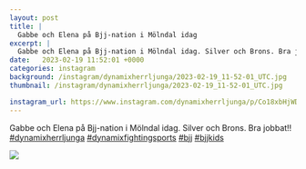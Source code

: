 ```yaml
---
layout: post
title: |
  Gabbe och Elena på Bjj-nation i Mölndal idag
excerpt: |
  Gabbe och Elena på Bjj-nation i Mölndal idag. Silver och Brons. Bra jobbat!!    
date:   2023-02-19 11:52:01 +0000
categories: instagram
background: /instagram/dynamixherrljunga/2023-02-19_11-52-01_UTC.jpg
thumbnail: /instagram/dynamixherrljunga/2023-02-19_11-52-01_UTC.jpg

instagram_url: https://www.instagram.com/dynamixherrljunga/p/Co18xbHjWDp
---
```

Gabbe och Elena på Bjj-nation i Mölndal idag. Silver och Brons. Bra jobbat!! [#dynamixherrljunga](https://www.instagram.com/explore/tags/dynamixherrljunga/) [#dynamixfightingsports](https://www.instagram.com/explore/tags/dynamixfightingsports/) [#bjj](https://www.instagram.com/explore/tags/bjj/) [#bjjkids](https://www.instagram.com/explore/tags/bjjkids/)



<img src='/www-dynamix-herrljunga/instagram/dynamixherrljunga/2023-02-19_11-52-01_UTC.jpg' class='img-fluid' />
